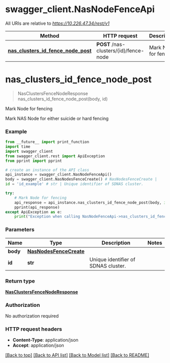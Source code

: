 # swagger_client.NasNodeFenceApi

All URIs are relative to *https://10.226.47.34/rest/v1*

Method | HTTP request | Description
------------- | ------------- | -------------
[**nas_clusters_id_fence_node_post**](NasNodeFenceApi.md#nas_clusters_id_fence_node_post) | **POST** /nas-clusters/{id}/fence-node | Mark Node for fencing

# **nas_clusters_id_fence_node_post**
> NasClustersFenceNodeResponse nas_clusters_id_fence_node_post(body, id)

Mark Node for fencing

Mark NAS Node for either suicide or hard fencing

### Example
```python
from __future__ import print_function
import time
import swagger_client
from swagger_client.rest import ApiException
from pprint import pprint

# create an instance of the API class
api_instance = swagger_client.NasNodeFenceApi()
body = swagger_client.NasNodesFenceCreate() # NasNodesFenceCreate | 
id = 'id_example' # str | Unique identifier of SDNAS cluster.

try:
    # Mark Node for fencing
    api_response = api_instance.nas_clusters_id_fence_node_post(body, id)
    pprint(api_response)
except ApiException as e:
    print("Exception when calling NasNodeFenceApi->nas_clusters_id_fence_node_post: %s\n" % e)
```

### Parameters

Name | Type | Description  | Notes
------------- | ------------- | ------------- | -------------
 **body** | [**NasNodesFenceCreate**](NasNodesFenceCreate.md)|  | 
 **id** | **str**| Unique identifier of SDNAS cluster. | 

### Return type

[**NasClustersFenceNodeResponse**](NasClustersFenceNodeResponse.md)

### Authorization

No authorization required

### HTTP request headers

 - **Content-Type**: application/json
 - **Accept**: application/json

[[Back to top]](#) [[Back to API list]](../README.md#documentation-for-api-endpoints) [[Back to Model list]](../README.md#documentation-for-models) [[Back to README]](../README.md)

